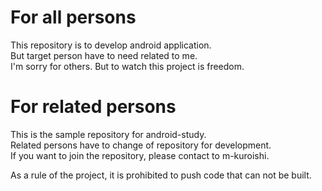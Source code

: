 # For all persons
This repository is to develop android application.  
But target person have to need related to me.  
I'm sorry for others. But to watch this project is freedom. 
# For related persons
This is the sample repository for android-study.  
Related persons have to change of repository for development.  
If you want to join the repository, please contact to m-kuroishi.

As a rule of the project, it is prohibited to push code that can not be built.
